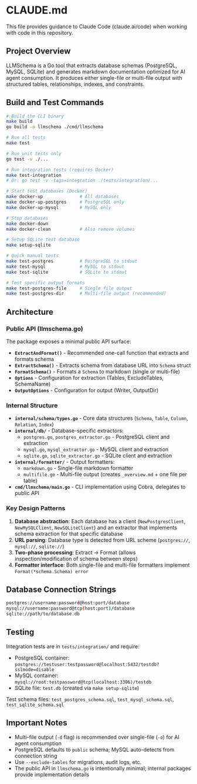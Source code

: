 # CLAUDE.md

This file provides guidance to Claude Code (claude.ai/code) when working with code in this repository.

## Project Overview

LLMSchema is a Go tool that extracts database schemas (PostgreSQL, MySQL, SQLite) and generates markdown documentation optimized for AI agent consumption. It produces either single-file or multi-file output with structured tables, relationships, indexes, and constraints.

## Build and Test Commands

```bash
# Build the CLI binary
make build
go build -o llmschema ./cmd/llmschema

# Run all tests
make test

# Run unit tests only
go test -v ./...

# Run integration tests (requires Docker)
make test-integration
# Or: go test -v -tags=integration ./tests/integration/...

# Start test databases (Docker)
make docker-up              # All databases
make docker-up-postgres     # PostgreSQL only
make docker-up-mysql        # MySQL only

# Stop databases
make docker-down
make docker-clean           # Also remove volumes

# Setup SQLite test database
make setup-sqlite

# Quick manual tests
make test-postgres          # PostgreSQL to stdout
make test-mysql             # MySQL to stdout
make test-sqlite            # SQLite to stdout

# Test specific output formats
make test-postgres-file     # Single file output
make test-postgres-dir      # Multi-file output (recommended)
```

## Architecture

### Public API (llmschema.go)

The package exposes a minimal public API surface:

- **`ExtractAndFormat()`** - Recommended one-call function that extracts and formats schema
- **`ExtractSchema()`** - Extracts schema from database URL into `Schema` struct
- **`FormatSchema()`** - Formats a `Schema` to markdown (single or multi-file)
- **`Options`** - Configuration for extraction (Tables, ExcludeTables, SchemaName)
- **`OutputOptions`** - Configuration for output (Writer, OutputDir)

### Internal Structure

- **`internal/schema/types.go`** - Core data structures (`Schema`, `Table`, `Column`, `Relation`, `Index`)
- **`internal/db/`** - Database-specific extractors:
  - `postgres.go`, `postgres_extractor.go` - PostgreSQL client and extraction
  - `mysql.go`, `mysql_extractor.go` - MySQL client and extraction
  - `sqlite.go`, `sqlite_extractor.go` - SQLite client and extraction
- **`internal/formatter/`** - Output formatters:
  - `markdown.go` - Single-file markdown formatter
  - `multifile.go` - Multi-file output (creates `_overview.md` + one file per table)
- **`cmd/llmschema/main.go`** - CLI implementation using Cobra, delegates to public API

### Key Design Patterns

1. **Database abstraction**: Each database has a client (`NewPostgresClient`, `NewMySQLClient`, `NewSQLiteClient`) and an extractor that implements schema extraction for that specific database
2. **URL parsing**: Database type is detected from URL scheme (`postgres://`, `mysql://`, `sqlite://`)
3. **Two-phase processing**: Extract → Format (allows inspection/modification of schema between steps)
4. **Formatter interface**: Both single-file and multi-file formatters implement `Format(*schema.Schema) error`

## Database Connection Strings

```bash
postgres://username:password@host:port/database
mysql://username:password@tcp(host:port)/database
sqlite://path/to/database.db
```

## Testing

Integration tests are in `tests/integration/` and require:
- PostgreSQL container: `postgres://testuser:testpassword@localhost:5432/testdb?sslmode=disable`
- MySQL container: `mysql://root:testpassword@tcp(localhost:3306)/testdb`
- SQLite file: `test.db` (created via `make setup-sqlite`)

Test schema files: `test_postgres_schema.sql`, `test_mysql_schema.sql`, `test_sqlite_schema.sql`

## Important Notes

- Multi-file output (`-d` flag) is recommended over single-file (`-o`) for AI agent consumption
- PostgreSQL defaults to `public` schema; MySQL auto-detects from connection string
- Use `--exclude-tables` for migrations, audit logs, etc.
- The public API in `llmschema.go` is intentionally minimal; internal packages provide implementation details